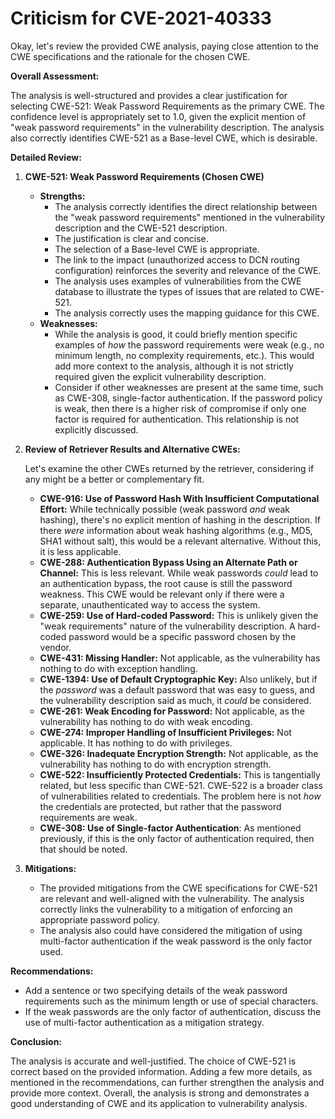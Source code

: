 # Criticism for CVE-2021-40333

Okay, let's review the provided CWE analysis, paying close attention to the CWE specifications and the rationale for the chosen CWE.

**Overall Assessment:**

The analysis is well-structured and provides a clear justification for selecting CWE-521: Weak Password Requirements as the primary CWE. The confidence level is appropriately set to 1.0, given the explicit mention of "weak password requirements" in the vulnerability description. The analysis also correctly identifies CWE-521 as a Base-level CWE, which is desirable.

**Detailed Review:**

1.  **CWE-521: Weak Password Requirements (Chosen CWE)**

    *   **Strengths:**
        *   The analysis correctly identifies the direct relationship between the "weak password requirements" mentioned in the vulnerability description and the CWE-521 description.
        *   The justification is clear and concise.
        *   The selection of a Base-level CWE is appropriate.
        *   The link to the impact (unauthorized access to DCN routing configuration) reinforces the severity and relevance of the CWE.
        *   The analysis uses examples of vulnerabilities from the CWE database to illustrate the types of issues that are related to CWE-521.
        *   The analysis correctly uses the mapping guidance for this CWE.
    *   **Weaknesses:**
        *   While the analysis is good, it could briefly mention specific examples of *how* the password requirements were weak (e.g., no minimum length, no complexity requirements, etc.).  This would add more context to the analysis, although it is not strictly required given the explicit vulnerability description.
        *   Consider if other weaknesses are present at the same time, such as CWE-308, single-factor authentication. If the password policy is weak, then there is a higher risk of compromise if only one factor is required for authentication. This relationship is not explicitly discussed.

2.  **Review of Retriever Results and Alternative CWEs:**

    Let's examine the other CWEs returned by the retriever, considering if any might be a better or complementary fit.

    *   **CWE-916: Use of Password Hash With Insufficient Computational Effort:** While technically possible (weak password *and* weak hashing), there's no explicit mention of hashing in the description. If there *were* information about weak hashing algorithms (e.g., MD5, SHA1 without salt), this would be a relevant alternative. Without this, it is less applicable.
    *   **CWE-288: Authentication Bypass Using an Alternate Path or Channel:** This is less relevant. While weak passwords *could* lead to an authentication bypass, the root cause is still the password weakness. This CWE would be relevant only if there were a separate, unauthenticated way to access the system.
    *   **CWE-259: Use of Hard-coded Password:** This is unlikely given the "weak requirements" nature of the vulnerability description. A hard-coded password would be a specific password chosen by the vendor.
    *   **CWE-431: Missing Handler:** Not applicable, as the vulnerability has nothing to do with exception handling.
    *   **CWE-1394: Use of Default Cryptographic Key:** Also unlikely, but if the *password* was a default password that was easy to guess, and the vulnerability description said as much, it *could* be considered.
    *   **CWE-261: Weak Encoding for Password:** Not applicable, as the vulnerability has nothing to do with weak encoding.
    *   **CWE-274: Improper Handling of Insufficient Privileges:** Not applicable. It has nothing to do with privileges.
    *   **CWE-326: Inadequate Encryption Strength:** Not applicable, as the vulnerability has nothing to do with encryption strength.
    *   **CWE-522: Insufficiently Protected Credentials:** This is tangentially related, but less specific than CWE-521. CWE-522 is a broader class of vulnerabilities related to credentials. The problem here is not *how* the credentials are protected, but rather that the password requirements are weak.
    *   **CWE-308: Use of Single-factor Authentication**: As mentioned previously, if this is the only factor of authentication required, then that should be noted.

3. **Mitigations:**

    *   The provided mitigations from the CWE specifications for CWE-521 are relevant and well-aligned with the vulnerability. The analysis correctly links the vulnerability to a mitigation of enforcing an appropriate password policy.
    *   The analysis also could have considered the mitigation of using multi-factor authentication if the weak password is the only factor used.

**Recommendations:**

*   Add a sentence or two specifying details of the weak password requirements such as the minimum length or use of special characters.
*   If the weak passwords are the only factor of authentication, discuss the use of multi-factor authentication as a mitigation strategy.

**Conclusion:**

The analysis is accurate and well-justified. The choice of CWE-521 is correct based on the provided information. Adding a few more details, as mentioned in the recommendations, can further strengthen the analysis and provide more context. Overall, the analysis is strong and demonstrates a good understanding of CWE and its application to vulnerability analysis.